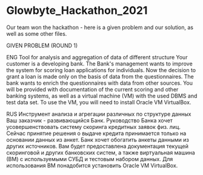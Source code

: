# Glowbyte_Hackathon_2021
Our team won the hackathon - here is a given problem and our solution, as well as some other files.

GIVEN PROBLEM (ROUND 1)

ENG
Tool for analysis and aggregation of data of different structure
Your customer is a developing bank. The Bank's management wants to improve the system for scoring loan applications for individuals. Now the decision to grant a loan is made only on the basis of data from the questionnaires.
The bank wants to enrich the questionnaires with data from other sources.
You will be provided with documentation of the current scoring and other banking systems, as well as a virtual machine (VM) with the used DBMS and test data set.
To use the VM, you will need to install Oracle VM VirtualBox.

RUS
Инструмент анализа и агрегации различных по структуре данных
Ваш заказчик - развивающийся Банк. Руководство Банка хочет усовершенствовать систему скоринга кредитных заявок физ. лиц. Сейчас принятие решения о выдаче кредита принимается только на основании данных из анкет.
Банк хочет обогатить анкеты данными из других источников.
Вам будет предоставлена документация текущей скоринговой и других банковских систем, а также виртуальная машина (ВМ) с используемыми СУБД и тестовым набором данных.
Для использования ВМ понадобится установить Oracle VM VirtualBox.
